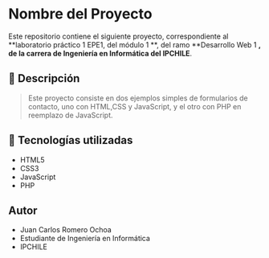 # Nombre del Proyecto

Este repositorio contiene el siguiente proyecto, correspondiente al **laboratorio práctico 1 EPE1, del módulo 1 **, del ramo **Desarrollo Web 1 **, de la carrera de Ingeniería en Informática del IPCHILE**.

## 📌 Descripción

> Este proyecto consiste en dos ejemplos simples de formularios de contacto, uno con HTML,CSS y JavaScript, y el otro con PHP en reemplazo de JavaScript.

## 🧩 Tecnologías utilizadas

- HTML5
- CSS3
- JavaScript
- PHP

## Autor

- Juan Carlos Romero Ochoa
- Estudiante de Ingeniería en Informática
- IPCHILE